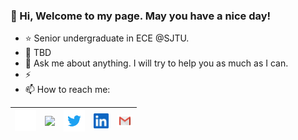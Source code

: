 ### 👋 Hi, Welcome to my page. May you have a nice day! 
- :star: Senior undergraduate in ECE @SJTU.
- 🌱 TBD
- 💬 Ask me about anything. I will try to help you as much as I can.
- ⚡ 
- 📫 How to reach me:

| [<img src="https://raw.githubusercontent.com/Delta456/Delta456/master/img/github.png" alt="github logo" width="34">](https://github.com/LStrying) |  [<img src="https://upload.wikimedia.org/wikipedia/commons/1/19/LeetCode_logo_black.png" width="24">](https://leetcode.cn/u/wu-qi-z/) |  [<img src="https://raw.githubusercontent.com/Delta456/Delta456/master/img/twitter.png" alt="twitter logo" width="34">](https://twitter.com/LStrying) |  [<img src="https://github.com/Amchuz/Amchuz/blob/master/linkedin.jpeg" alt="linkedin logo" width="24">](https://www.linkedin.com/in/shunluo/?locale=en_US) |  [<img src="https://github.com/Amchuz/Amchuz/blob/master/gmail.jpeg" alt="gmail logo" width="24">](luoshun2000@gmail.com)
|---|---|---|---|---|
